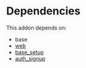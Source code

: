 # Dependencies

This addon depends on:

- base
- [web](https://github.com/bringout/oca-ocb-core)
- [base_setup](https://github.com/bringout/oca-ocb-core)
- [auth_signup](https://github.com/bringout/oca-ocb-security)
